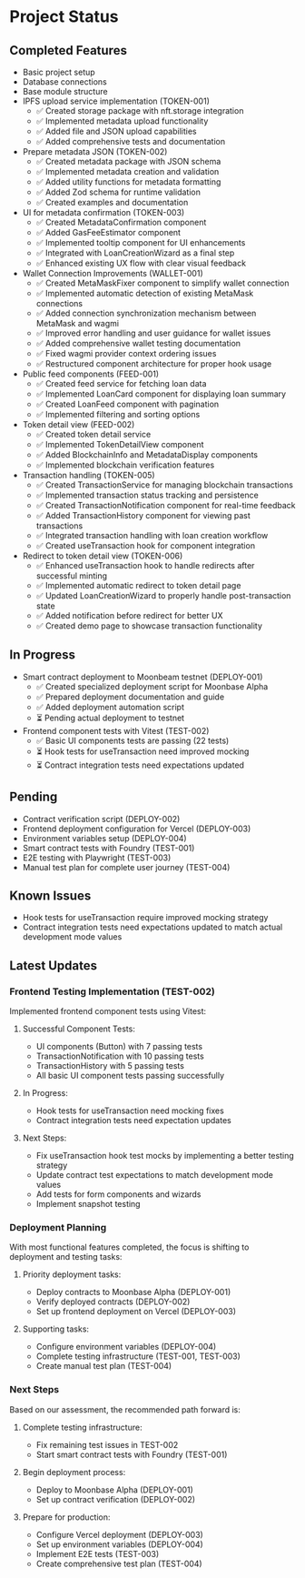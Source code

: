# Project Status

## Completed Features

- Basic project setup
- Database connections
- Base module structure
- IPFS upload service implementation (TOKEN-001)
  - ✅ Created storage package with nft.storage integration
  - ✅ Implemented metadata upload functionality
  - ✅ Added file and JSON upload capabilities
  - ✅ Added comprehensive tests and documentation
- Prepare metadata JSON (TOKEN-002)
  - ✅ Created metadata package with JSON schema
  - ✅ Implemented metadata creation and validation
  - ✅ Added utility functions for metadata formatting
  - ✅ Added Zod schema for runtime validation
  - ✅ Created examples and documentation
- UI for metadata confirmation (TOKEN-003)
  - ✅ Created MetadataConfirmation component
  - ✅ Added GasFeeEstimator component
  - ✅ Implemented tooltip component for UI enhancements
  - ✅ Integrated with LoanCreationWizard as a final step
  - ✅ Enhanced existing UX flow with clear visual feedback
- Wallet Connection Improvements (WALLET-001)
  - ✅ Created MetaMaskFixer component to simplify wallet connection
  - ✅ Implemented automatic detection of existing MetaMask connections
  - ✅ Added connection synchronization mechanism between MetaMask and wagmi
  - ✅ Improved error handling and user guidance for wallet issues
  - ✅ Added comprehensive wallet testing documentation
  - ✅ Fixed wagmi provider context ordering issues
  - ✅ Restructured component architecture for proper hook usage
- Public feed components (FEED-001)
  - ✅ Created feed service for fetching loan data
  - ✅ Implemented LoanCard component for displaying loan summary
  - ✅ Created LoanFeed component with pagination
  - ✅ Implemented filtering and sorting options
- Token detail view (FEED-002)
  - ✅ Created token detail service
  - ✅ Implemented TokenDetailView component
  - ✅ Added BlockchainInfo and MetadataDisplay components
  - ✅ Implemented blockchain verification features
- Transaction handling (TOKEN-005)
  - ✅ Created TransactionService for managing blockchain transactions
  - ✅ Implemented transaction status tracking and persistence
  - ✅ Created TransactionNotification component for real-time feedback
  - ✅ Added TransactionHistory component for viewing past transactions
  - ✅ Integrated transaction handling with loan creation workflow
  - ✅ Created useTransaction hook for component integration
- Redirect to token detail view (TOKEN-006)
  - ✅ Enhanced useTransaction hook to handle redirects after successful minting
  - ✅ Implemented automatic redirect to token detail page
  - ✅ Updated LoanCreationWizard to properly handle post-transaction state
  - ✅ Added notification before redirect for better UX
  - ✅ Created demo page to showcase transaction functionality

## In Progress

- Smart contract deployment to Moonbeam testnet (DEPLOY-001)
  - ✅ Created specialized deployment script for Moonbase Alpha
  - ✅ Prepared deployment documentation and guide
  - ✅ Added deployment automation script
  - ⏳ Pending actual deployment to testnet
- Frontend component tests with Vitest (TEST-002)
  - ✅ Basic UI components tests are passing (22 tests)
  - ⏳ Hook tests for useTransaction need improved mocking
  - ⏳ Contract integration tests need expectations updated

## Pending

- Contract verification script (DEPLOY-002)
- Frontend deployment configuration for Vercel (DEPLOY-003)
- Environment variables setup (DEPLOY-004)
- Smart contract tests with Foundry (TEST-001)
- E2E testing with Playwright (TEST-003)
- Manual test plan for complete user journey (TEST-004)

## Known Issues

- Hook tests for useTransaction require improved mocking strategy
- Contract integration tests need expectations updated to match actual development mode values

## Latest Updates

### Frontend Testing Implementation (TEST-002)

Implemented frontend component tests using Vitest:

1. Successful Component Tests:
   - UI components (Button) with 7 passing tests
   - TransactionNotification with 10 passing tests
   - TransactionHistory with 5 passing tests
   - All basic UI component tests passing successfully

2. In Progress:
   - Hook tests for useTransaction need mocking fixes
   - Contract integration tests need expectation updates

3. Next Steps:
   - Fix useTransaction hook test mocks by implementing a better testing strategy
   - Update contract test expectations to match development mode values
   - Add tests for form components and wizards
   - Implement snapshot testing

### Deployment Planning

With most functional features completed, the focus is shifting to deployment and testing tasks:

1. Priority deployment tasks:
   - Deploy contracts to Moonbase Alpha (DEPLOY-001)
   - Verify deployed contracts (DEPLOY-002)
   - Set up frontend deployment on Vercel (DEPLOY-003)

2. Supporting tasks:
   - Configure environment variables (DEPLOY-004)
   - Complete testing infrastructure (TEST-001, TEST-003)
   - Create manual test plan (TEST-004)

### Next Steps

Based on our assessment, the recommended path forward is:

1. Complete testing infrastructure:
   - Fix remaining test issues in TEST-002
   - Start smart contract tests with Foundry (TEST-001)

2. Begin deployment process:
   - Deploy to Moonbase Alpha (DEPLOY-001)
   - Set up contract verification (DEPLOY-002)

3. Prepare for production:
   - Configure Vercel deployment (DEPLOY-003)
   - Set up environment variables (DEPLOY-004)
   - Implement E2E tests (TEST-003)
   - Create comprehensive test plan (TEST-004)
